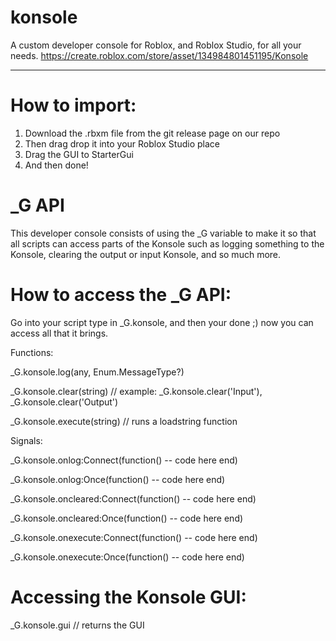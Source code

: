 # konsole
A custom developer console for Roblox, and Roblox Studio, for all your needs. https://create.roblox.com/store/asset/134984801451195/Konsole

-----------------------------------------------------------------------------

# How to import:

1. Download the .rbxm file from the git release page on our repo
2. Then drag drop it into your Roblox Studio place
3. Drag the GUI to StarterGui
4. And then done!

# _G API

This developer console consists of using the _G variable to make it so that all scripts can access parts of the Konsole such as logging something to the Konsole, clearing the output or input Konsole, and so much more.

# How to access the _G API:

Go into your script type in _G.konsole, and then your done ;) now you can access all that it brings.

Functions:

_G.konsole.log(any, Enum.MessageType?)

_G.konsole.clear(string) // example: _G.konsole.clear('Input'), _G.konsole.clear('Output')

_G.konsole.execute(string) // runs a loadstring function

Signals:

_G.konsole.onlog:Connect(function()
  -- code here
end)

_G.konsole.onlog:Once(function()
  -- code here
end)

_G.konsole.oncleared:Connect(function()
  -- code here
end)

_G.konsole.oncleared:Once(function()
  -- code here
end)

_G.konsole.onexecute:Connect(function()
  -- code here
end)

_G.konsole.onexecute:Once(function()
  -- code here
end)

# Accessing the Konsole GUI:

_G.konsole.gui // returns the GUI
